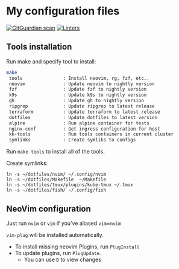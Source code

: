 # My configuration files

[![GitGuardian scan](https://github.com/sbulav/dotfiles/actions/workflows/gitguardian.yml/badge.svg)](https://github.com/sbulav/dotfiles/actions/workflows/gitguardian.yml)
[![Linters](https://github.com/sbulav/dotfiles/actions/workflows/commit_validate.yml/badge.svg?branch=master)](https://github.com/sbulav/dotfiles/actions/workflows/commit_validate.yml)

## Tools installation

Run make and specify tool to install:

```bash
make
 tools               : Install neovim, rg, fzf, etc..
 neovim              : Update neovim to nightly version
 fzf                 : Update fzf to nightly version
 k9s                 : Update k9s to nightly version
 gh                  : Update gh to nightly version
 ripgrep             : Update ripgrep to latest release
 terraform           : Update terraform to latest release
 dotfiles            : Update dotfiles to latest version
 alpine              : Run alpine container for tests
 nginx-conf          : Get ingress configuration for host
 kk-tools            : Run tools containers in current cluster
 symlinks            : Create symliks to configs
```

Run `make tools` to install all of the tools.

Create symlinks:
```
ln -s ~/dotfiles/nvim/ ~/.config/nvim
ln -s ~/dotfiles/Makefile  ~/Makefile
ln -s ~/dotfiles/tmux/plugins/kube-tmux ~/.tmux
ln -s ~/dotfiles/fish/ ~/.config/fish
```

## NeoVim configuration

Just run `nvim` or `vim` if you've aliased `vim`=`nvim`

`vim-plug` will be installed automatically.

- To install missing neovim Plugins, run `PlugInstall`
- To update plugins, run `PlugUpdate`.
  - You can use `D` to view changes

